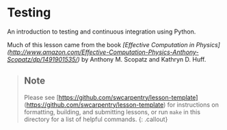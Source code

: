 # Testing

An introduction to testing and continuous integration using Python.

Much of this lesson came from the book
*[Effective Computation in Physics]
(http://www.amazon.com/Effective-Computation-Physics-Anthony-Scopatz/dp/1491901535/)*
by Anthony M. Scopatz and Kathryn D. Huff.

> ## Note
>
> Please see
> [https://github.com/swcarpentry/lesson-template]
> (https://github.com/swcarpentry/lesson-template)
> for instructions on formatting, building, and submitting lessons,
> or run `make` in this directory for a list of helpful commands.
{: .callout}

